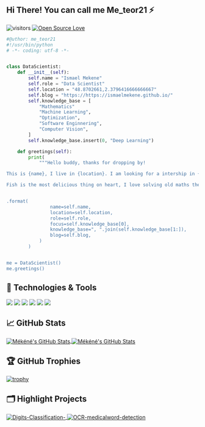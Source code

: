 ## Hi There! You can call me Me_teor21 ⚡

<!--
**IsmaelMekene/IsmaelMekene** is a ✨ _special_ ✨ repository because its `README.md` (this file) appears on your GitHub profile.

Here are some ideas to get you started:

- 🔭 I’m currently working on ...
- 🌱 I’m currently learning ...
- 👯 I’m looking to collaborate on ...
- 🤔 I’m looking for help with ...
- 💬 Ask me about ...
- 📫 How to reach me: ...
- 😄 Pronouns: ...
- ⚡ Fun fact: ...
👋
-->
![visitors](https://visitor-badge.laobi.icu/badge?page_id=IsmaelMekene.IsmaelMekene)
[![Open Source Love](https://badges.frapsoft.com/os/v1/open-source.svg?v=102)](https://github.com/ellerbrock/open-source-badge/)


```python
#@uthor: me_teor21
#!/usr/bin/python
# -*- coding: utf-8 -*-


class DataScientist:
    def __init__(self):
        self.name = "Ismael Mekene"
        self.role = "Data Scientist"
        self.location = "48.8702661,2.3796416666666667"
        self.blog = "https://https://ismaelmekene.github.io/"
        self.knowledge_base = [
            "Mathematics"
            "Machine Learning",
            "Optimization",
            "Software Enginnering",
            "Computer Vision",
        ]
        self.knowledge_base.insert(0, "Deep Learning")

    def greetings(self):
        print(
            """Hello buddy, thanks for dropping by!

This is {name}, I live in {location}. I am looking for a intership in {role} and recently I am focusing on {focus} for my personal growth.

Fish is the most delicious thing on heart, I love solving old maths theorems and also kicking people in the head. 


.format(
                name=self.name,
                location=self.location,
                role=self.role,
                focus=self.knowledge_base[0],
                knowledge_base=", ".join(self.knowledge_base[1:]),
                blog=self.blog,
            )
        )


me = DataScientist()
me.greetings()

```

## 🔧 Technologies & Tools

![](https://img.shields.io/badge/OS-Linux-informational?style=flat&logo=linux&logoColor=white&color=6aa6f8)
![](https://img.shields.io/badge/Editor-VS_Code-informational?style=flat&logo=visual-studio-code&logoColor=white&color=6aa6f8)
![](https://img.shields.io/badge/Code-Python-informational?style=flat&logo=python&logoColor=white&color=6aa6f8)
![](https://img.shields.io/badge/Code-JavaScript-informational?style=flat&logo=javascript&logoColor=white&color=6aa6f8)
![](https://img.shields.io/badge/Shell-Bash-informational?style=flat&logo=gnu-bash&logoColor=white&color=6aa6f8)
![](https://img.shields.io/badge/Tools-Docker-informational?style=flat&logo=docker&logoColor=white&color=6aa6f8)



## &#x1f4c8; GitHub Stats

<a href="https://github.com/IsmaelMekene/IsmaelMekene">
  <img align="center" src="https://github-readme-stats.vercel.app/api/top-langs/?username=IsmaelMekene&hide=c%2B%2B,c,html&title_color=6aa6f8&text_color=8a919a&icon_color=6aa6f8&bg_color=0e1116" alt="Mékéné's GitHub Stats" />
</a>

<a href="https://github.com/IsmaelMekene/IsmaelMekene">
  <img align="center" src="https://github-readme-stats.vercel.app/api?username=IsmaelMekene&show_icons=true&line_height=27&count_private=true&title_color=6aa6f8&text_color=8a919a&icon_color=6aa6f8&bg_color=0e1116" alt="Mékéné's GitHub Stats" />
</a>

## 🏆 GitHub Trophies

[![trophy](https://github-profile-trophy.vercel.app/?username=IsmaelMekene&theme=nord&column=7)](https://github.com/ryo-ma/github-profile-trophy)


## 🗂️ Highlight Projects

<a href="https://github.com/IsmaelMekene/Digits-Classification-">
  <img align="center" src="https://github-readme-stats.vercel.app/api/pin/?username=IsmaelMekene&repo=Digits-Classification-&show_icons=true&line_height=27&title_color=6aa6f8&text_color=8a919a&icon_color=6aa6f8&bg_color=0e1116" alt="Digits-Classification-" />
</a>

<a href="https://github.com/IsmaelMekene/OCR-medicalword-detection">
  <img align="center" src="https://github-readme-stats.vercel.app/api/pin/?username=IsmaelMekene&repo=OCR-medicalword-detection&show_icons=true&line_height=27&title_color=6aa6f8&text_color=8a919a&icon_color=6aa6f8&bg_color=0e1116" alt="OCR-medicalword-detection" />
</a>
